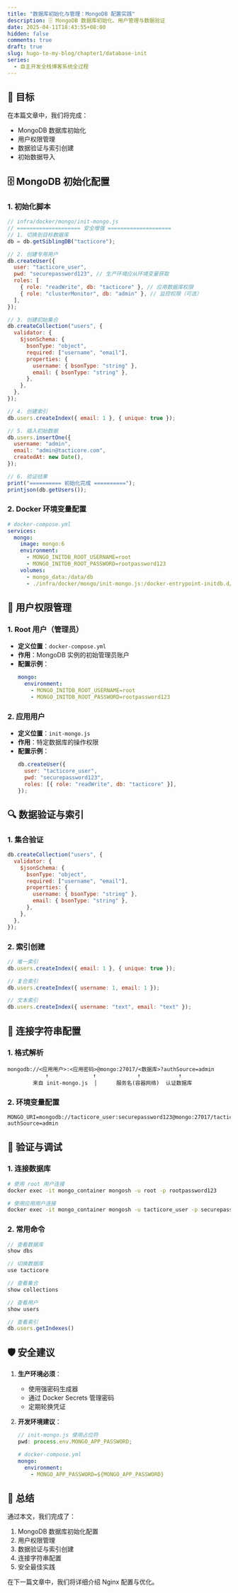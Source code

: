 ```yaml
---
title: "数据库初始化与管理：MongoDB 配置实践"
description: 🗄️ MongoDB 数据库初始化、用户管理与数据验证
date: 2025-04-11T18:43:55+08:00
hidden: false
comments: true
draft: true
slug: hugo-to-my-blog/chapter1/database-init
series:
  - 自主开发全栈博客系统全过程
---
```


## 🎯 目标

在本篇文章中，我们将完成：

- MongoDB 数据库初始化
- 用户权限管理
- 数据验证与索引创建
- 初始数据导入

## 🗄️ MongoDB 初始化配置

### 1. 初始化脚本

```javascript
// infra/docker/mongo/init-mongo.js
// ==================== 安全增强 ====================
// 1. 切换到目标数据库
db = db.getSiblingDB("tacticore");

// 2. 创建专用用户
db.createUser({
  user: "tacticore_user",
  pwd: "securepassword123", // 生产环境应从环境变量获取
  roles: [
    { role: "readWrite", db: "tacticore" }, // 应用数据库权限
    { role: "clusterMonitor", db: "admin" }, // 监控权限（可选）
  ],
});

// 3. 创建初始集合
db.createCollection("users", {
  validator: {
    $jsonSchema: {
      bsonType: "object",
      required: ["username", "email"],
      properties: {
        username: { bsonType: "string" },
        email: { bsonType: "string" },
      },
    },
  },
});

// 4. 创建索引
db.users.createIndex({ email: 1 }, { unique: true });

// 5. 插入初始数据
db.users.insertOne({
  username: "admin",
  email: "admin@tacticore.com",
  createdAt: new Date(),
});

// 6. 验证结果
print("========== 初始化完成 ==========");
printjson(db.getUsers());
```

### 2. Docker 环境变量配置

```yaml
# docker-compose.yml
services:
  mongo:
    image: mongo:6
    environment:
      - MONGO_INITDB_ROOT_USERNAME=root
      - MONGO_INITDB_ROOT_PASSWORD=rootpassword123
    volumes:
      - mongo_data:/data/db
      - ./infra/docker/mongo/init-mongo.js:/docker-entrypoint-initdb.d/init-mongo.js:ro
```

## 🔐 用户权限管理

### 1. Root 用户（管理员）

- **定义位置**：`docker-compose.yml`
- **作用**：MongoDB 实例的初始管理员账户
- **配置示例**：
  ```yaml
  mongo:
    environment:
      - MONGO_INITDB_ROOT_USERNAME=root
      - MONGO_INITDB_ROOT_PASSWORD=rootpassword123
  ```

### 2. 应用用户

- **定义位置**：`init-mongo.js`
- **作用**：特定数据库的操作权限
- **配置示例**：
  ```javascript
  db.createUser({
    user: "tacticore_user",
    pwd: "securepassword123",
    roles: [{ role: "readWrite", db: "tacticore" }],
  });
  ```

## 🔍 数据验证与索引

### 1. 集合验证

```javascript
db.createCollection("users", {
  validator: {
    $jsonSchema: {
      bsonType: "object",
      required: ["username", "email"],
      properties: {
        username: { bsonType: "string" },
        email: { bsonType: "string" },
      },
    },
  },
});
```

### 2. 索引创建

```javascript
// 唯一索引
db.users.createIndex({ email: 1 }, { unique: true });

// 复合索引
db.users.createIndex({ username: 1, email: 1 });

// 文本索引
db.users.createIndex({ username: "text", email: "text" });
```

## 🔄 连接字符串配置

### 1. 格式解析

```text
mongodb://<应用用户>:<应用密码>@mongo:27017/<数据库>?authSource=admin
            ↑              ↑             ↑            ↑
        来自 init-mongo.js  │      服务名(容器网络)  认证数据库
```

### 2. 环境变量配置

```env
MONGO_URI=mongodb://tacticore_user:securepassword123@mongo:27017/tacticore?authSource=admin
```

## 🔧 验证与调试

### 1. 连接数据库

```bash
# 使用 root 用户连接
docker exec -it mongo_container mongosh -u root -p rootpassword123

# 使用应用用户连接
docker exec -it mongo_container mongosh -u tacticore_user -p securepassword123 tacticore
```

### 2. 常用命令

```javascript
// 查看数据库
show dbs

// 切换数据库
use tacticore

// 查看集合
show collections

// 查看用户
show users

// 查看索引
db.users.getIndexes()
```

## 🛡️ 安全建议

1. **生产环境必须**：

   - 使用强密码生成器
   - 通过 Docker Secrets 管理密码
   - 定期轮换凭证

2. **开发环境建议**：
   ```javascript
   // init-mongo.js 使用占位符
   pwd: process.env.MONGO_APP_PASSWORD;
   ```
   ```yaml
   # docker-compose.yml
   mongo:
     environment:
       - MONGO_APP_PASSWORD=${MONGO_APP_PASSWORD}
   ```

## 📝 总结

通过本文，我们完成了：

1. MongoDB 数据库初始化配置
2. 用户权限管理
3. 数据验证与索引创建
4. 连接字符串配置
5. 安全最佳实践

在下一篇文章中，我们将详细介绍 Nginx 配置与优化。
